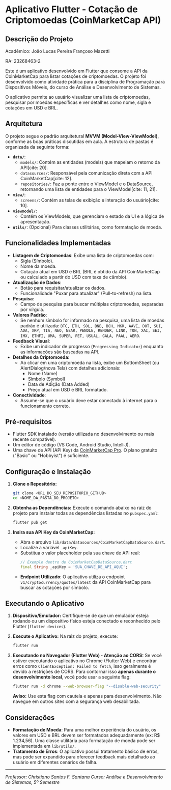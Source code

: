 # Aplicativo Flutter - Cotação de Criptomoedas (CoinMarketCap API)

## Descrição do Projeto

Acadêmico: João Lucas Pereira Françoso Mazetti

RA: 23268463-2

Este é um aplicativo desenvolvido em Flutter que consome a API da CoinMarketCap para listar cotações de criptomoedas. O projeto foi desenvolvido como atividade prática para a disciplina de Programação para Dispositivos Móveis, do curso de Análise e Desenvolvimento de Sistemas.

O aplicativo permite ao usuário visualizar uma lista de criptomoedas, pesquisar por moedas específicas e ver detalhes como nome, sigla e cotações em USD e BRL.

## Arquitetura

O projeto segue o padrão arquitetural **MVVM (Model-View-ViewModel)**, conforme as boas práticas discutidas em aula. A estrutura de pastas é organizada da seguinte forma:

* **`data/`**:
    * `models/`: Contém as entidades (models) que mapeiam o retorno da API[cite: 20].
    * `datasources/`: Responsável pela comunicação direta com a API CoinMarketCap[cite: 12].
    * `repositories/`: Faz a ponte entre o ViewModel e o DataSource, retornando uma lista de entidades para o ViewModel[cite: 11, 21].
* **`view/`**:
    * `screens/`: Contém as telas de exibição e interação do usuário[cite: 10].
* **`viewmodel/`**:
    * Contém os ViewModels, que gerenciam o estado da UI e a lógica de apresentação.
* **`utils/`**: (Opcional) Para classes utilitárias, como formatação de moeda.

## Funcionalidades Implementadas

* **Listagem de Criptomoedas**: Exibe uma lista de criptomoedas com:
    * Sigla (Símbolo).
    * Nome da moeda.
    * Cotação atual em USD e BRL (BRL é obtido da API CoinMarketCap ou calculado a partir do USD com taxa de câmbio).
* **Atualização de Dados**:
    * Botão para requisitar/atualizar os dados.
    * Funcionalidade "Puxar para atualizar" (Pull-to-refresh) na lista.
* **Pesquisa**:
    * Campo de pesquisa para buscar múltiplas criptomoedas, separadas por vírgula.
* **Valores Padrão**:
    * Se nenhum símbolo for informado na pesquisa, uma lista de moedas padrão é utilizada:
        `BTC, ETH, SOL, BNB, BCH, MKR, AAVE, DOT, SUI, ADA, XRP, TIA, NEO, NEAR, PENDLE, RENDER, LINK, TON, XAI, SEI, IMX, ETHFI, UMA, SUPER, FET, USUAL, GALA, PAAL, AERO`.
* **Feedback Visual**:
    * Exibe um indicador de progresso (`Progressing Indicator`) enquanto as informações são buscadas na API.
* **Detalhes da Criptomoeda**:
    * Ao clicar em uma criptomoeda na lista, exibe um BottomSheet (ou AlertDialog/nova Tela) com detalhes adicionais:
        * Nome (Name)
        * Símbolo (Symbol)
        * Data de Adição (Data Added)
        * Preço atual em USD e BRL formatado.
* **Conectividade**:
    * Assume-se que o usuário deve estar conectado à internet para o funcionamento correto.

## Pré-requisitos

* Flutter SDK instalado (versão utilizada no desenvolvimento ou mais recente compatível).
* Um editor de código (VS Code, Android Studio, IntelliJ).
* Uma chave de API (API Key) da [CoinMarketCap Pro](https://pro.coinmarketcap.com/signup). O plano gratuito ("Basic" ou "Hobbyist") é suficiente.

## Configuração e Instalação

1.  **Clone o Repositório:**
    ```bash
    git clone <URL_DO_SEU_REPOSITORIO_GITHUB>
    cd <NOME_DA_PASTA_DO_PROJETO>
    ```

2.  **Obtenha as Dependências:**
    Execute o comando abaixo na raiz do projeto para instalar todas as dependências listadas no `pubspec.yaml`:
    ```bash
    flutter pub get
    ```

3.  **Insira sua API Key da CoinMarketCap:**
    * Abra o arquivo `lib/data/datasources/CoinMarketCapDataSource.dart`.
    * Localize a variável `_apiKey`.
    * Substitua o valor placeholder pela sua chave de API real:
        ```dart
        // Exemplo dentro de CoinMarketCapDataSource.dart
        final String _apiKey = 'SUA_CHAVE_DE_API_AQUI';
        ```
    * **Endpoint Utilizado**: O aplicativo utiliza o endpoint `v1/cryptocurrency/quotes/latest` da API CoinMarketCap para buscar as cotações por símbolo.

## Executando o Aplicativo

1.  **Dispositivo/Emulador:**
    Certifique-se de que um emulador esteja rodando ou um dispositivo físico esteja conectado e reconhecido pelo Flutter (`flutter devices`).

2.  **Execute o Aplicativo:**
    Na raiz do projeto, execute:
    ```bash
    flutter run
    ```

3.  **Executando no Navegador (Flutter Web) - Atenção ao CORS:**
    Se você estiver executando o aplicativo no Chrome (Flutter Web) e encontrar erros como `ClientException: Failed to fetch`, isso geralmente é devido a restrições de CORS. Para contornar isso **apenas durante o desenvolvimento local**, você pode usar a seguinte flag:
    ```bash
    flutter run -d chrome --web-browser-flag "--disable-web-security"
    ```
    **Aviso:** Use esta flag com cautela e apenas para desenvolvimento. Não navegue em outros sites com a segurança web desabilitada.

## Considerações

* **Formatação de Moeda**: Para uma melhor experiência do usuário, os valores em USD e BRL devem ser formatados adequadamente (ex: R$ 1.234,56). Uma classe utilitária para formatação de moeda pode ser implementada em `lib/utils/`.
* **Tratamento de Erros**: O aplicativo possui tratamento básico de erros, mas pode ser expandido para oferecer feedback mais detalhado ao usuário em diferentes cenários de falha.

---
*Professor: Christiano Santos F. Santana*
*Curso: Análise e Desenvolvimento de Sistemas, 5º Semestre*
